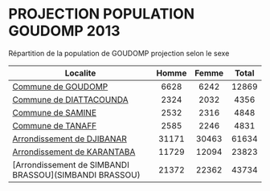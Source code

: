 # PROJECTION POPULATION GOUDOMP 2013
	
Répartition de la population de GOUDOMP projection selon le sexe
	
| Localite  | Homme | Femme | Total |
| --------- |:-----:|:-----:|:-----:|
| [Commune de GOUDOMP](GOUDOMP) | 6628 | 6242 | 12869 |
| [Commune de DIATTACOUNDA](DIATTACOUNDA) | 2324 | 2032 | 4356 |
| [Commune de SAMINE](SAMINE) | 2532 | 2316 | 4848 |
| [Commune de TANAFF](TANAFF) | 2585 | 2246 | 4831 |
| [Arrondissement de DJIBANAR](DJIBANAR) | 31171 | 30463 | 61634 |
| [Arrondissement de KARANTABA](KARANTABA) | 11729 | 12094 | 23823 |
| [Arrondissement de SIMBANDI BRASSOU](SIMBANDI BRASSOU) | 21372 | 22362 | 43734 |
